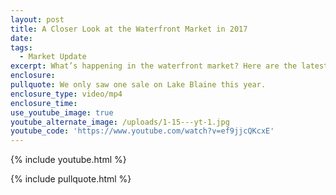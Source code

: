 ```yaml
---
layout: post
title: A Closer Look at the Waterfront Market in 2017
date:
tags:
  - Market Update
excerpt: What’s happening in the waterfront market? Here are the latest numbers.
enclosure:
pullquote: We only saw one sale on Lake Blaine this year.
enclosure_type: video/mp4
enclosure_time:
use_youtube_image: true
youtube_alternate_image: /uploads/1-15---yt-1.jpg
youtube_code: 'https://www.youtube.com/watch?v=ef9jjcQKcxE'
---
```



{% include youtube.html %}

{% include pullquote.html %}